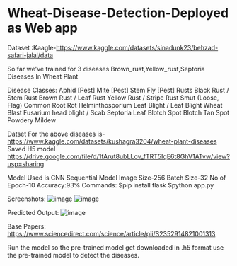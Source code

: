 # Wheat-Disease-Detection-Deployed as Web app

Dataset :Kaagle-https://www.kaggle.com/datasets/sinadunk23/behzad-safari-jalal/data

So far we've trained for 3 diseases Brown_rust,Yellow_rust,Septoria
Diseases In Wheat Plant

Disease Classes:
  Aphid [Pest]
  Mite [Pest]
  Stem Fly [Pest]
  Rusts
  Black Rust / Stem Rust
  Brown Rust / Leaf Rust
  Yellow Rust / Stripe Rust
  Smut (Loose, Flag)
  Common Root Rot
  Helminthosporium Leaf Blight / Leaf Blight
  Wheat Blast
  Fusarium head blight / Scab
  Septoria Leaf Blotch
  Spot Blotch
  Tan Spot
  Powdery Mildew
  
Datset For the above diseases is-https://www.kaggle.com/datasets/kushagra3204/wheat-plant-diseases
Saved H5 model https://drive.google.com/file/d/1fArut8ubLLov_fTRT5IqE6t8GhV1ATvw/view?usp=sharing

Model Used is CNN Sequential Model
Image Size-256
Batch Size-32
No of Epoch-10
Accuracy:93%
Commands:
$pip install flask
$python app.py

Screenshots:
![image](https://github.com/Kavin2028/Wheat-Disease-Detection/assets/85724232/80fba126-86dd-4af6-8b7d-4ab1073138a2)
![image](https://github.com/Kavin2028/Wheat-Disease-Detection/assets/85724232/b1151729-b6b9-411a-ac79-087fcd991dd3)

Predicted Output:
![image](https://github.com/Kavin2028/Wheat-Disease-Detection/assets/85724232/4381a73c-d21b-42f8-8d57-d598afeb504c)

Base Papers:
https://www.sciencedirect.com/science/article/pii/S2352914821001313

Run the model so the pre-trained model get downloaded in .h5 format use the pre-trained model to detect the diseases.
